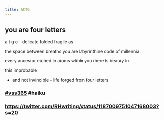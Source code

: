 ```yaml
---
title: ACTG
---
```


## you are four letters
a t g c - delicate
folded fragile as

the space between breaths
you are labyrinthine code
of millennia

every ancestor
etched in atoms within you
there is beauty in

this improbable
- and not invincible - life
forged from four letters
### [#vss365](https://mobile.twitter.com/hashtag/vss365?src=hashtag_click) #haiku

### https://twitter.com/RHwriting/status/1187009751047168003?s=20
